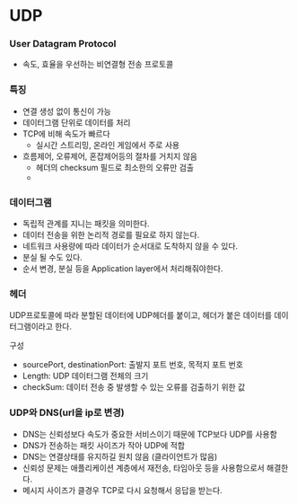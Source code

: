 # UDP

### User Datagram Protocol

- 속도, 효율을 우선하는 비연결형 전송 프로토콜

### 특징

- 연결 생성 없이 통신이 가능
- 데이터그램 단위로 데이터를 처리
- TCP에 비해 속도가 빠르다
    - 실시간 스트리밍, 온라인 게임에서 주로 사용
- 흐름제어, 오류제어, 혼잡제어등의 절차를 거치지 않음
    - 헤더의 checksum 필드로 최소한의 오류만 검출
    - 
    

### 데이터그램

- 독립적 관계를 지니는 패킷을 의미한다.
- 데이터 전송을 위한 논리적 경로를 필요로 하지 않는다.
- 네트워크 사용량에 따라 데이터가 순서대로 도착하지 않을 수 있다.
- 분실 될 수도 있다.
- 순서 변경, 분실 등을 Application layer에서 처리해줘야한다.

### 헤더

UDP프로토콜에 따라 분할된 데이터에 UDP헤더를 붙이고, 헤더가 붙은 데이터를 데이터그램이라고 한다.

구성

- sourcePort, destinationPort: 출발지 포트 번호, 목적지 포트 번호
- Length: UDP 데이터그램 전체의 크기
- checkSum: 데이터 전송 중 발생할 수 있는 오류를 검출하기 위한 값

### UDP와 DNS(url을 ip로 변경)

- DNS는 신뢰성보다 속도가 중요한 서비스이기 때문에 TCP보다 UDP를 사용함
- DNS가 전송하는 패킷 사이즈가 작아 UDP에 적합
- DNS는 연결상태를 유지하길 원치 않음 (클라이언트가 많음)
- 신뢰성 문제는 애플리케이션 계층에서 재전송, 타임아웃 등을 사용함으로서 해결한다.
- 메시지 사이즈가 클경우 TCP로 다시 요청해서 응답을 받는다.
